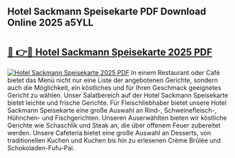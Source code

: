 ## Hotel Sackmann Speisekarte PDF Download Online 2025 a5YLL

# <h2><a href="http://gcc24v0.nevu.top/?p=Hotel+Sackmann+Speisekarte">🔗 👉🔴 Hotel Sackmann Speisekarte 2025 PDF</a></h2>

[![Hotel Sackmann Speisekarte 2025 PDF](https://i.imgur.com/dBaPXMq.png)](http://gcc24v0.nevu.top/?p=Hotel+Sackmann+Speisekarte)
In einem Restaurant oder Café bietet das Menü nicht nur eine Liste der angebotenen Gerichte, sondern auch die Möglichkeit, ein köstliches und für Ihren Geschmack geeignetes Gericht zu wählen. Unser Salatbereich auf der Hotel Sackmann Speisekarte bietet leichte und frische Gerichte. Für Fleischliebhaber bietet unsere Hotel Sackmann Speisekarte eine große Auswahl an Rind-, Schweinefleisch-, Hühnchen- und Fischgerichten. Unseren Auserwählten bieten wir köstliche Gerichte wie Schaschlik und Steak an, die über offenem Feuer zubereitet werden. Unsere Cafeteria bietet eine große Auswahl an Desserts, von traditionellen Kuchen und Kuchen bis hin zu erlesenen Crème Brûlée und Schokoladen-Fufu-Pai.
